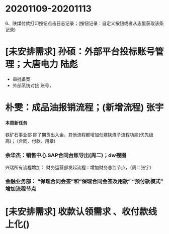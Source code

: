# 20201109-20201113
6、陕煤付款打印按钮点击日志记录；(按钮记录：自定义按钮或者从志里获取该条记录)
	
# [未安排需求] 孙硕：外部平台投标账号管理；大唐电力 陆彪
+ 审批备案
+ 外部系统对接 账号，

# 朴雯：成品油报销流程；(新增流程) 张宇
#### 本周新任务
铁矿石事业部 除了期货出入金，其他流程都增加创建陕煤子流程功能(优先级高)； (合同、付款、用章)
	
### 余华杰：销售中心 SAP合同台账导出(周二)；dw视图
兴瑞所有流程增加：  财务运营部发起流程：增加财务总监节点，（周二张宇） 

### 金融业务部： “保理合同会签”和“保理合同会签及用款” “预付款模式” 增加流程节点

# [未安排需求] 收款认领需求 、收付款线上化()
